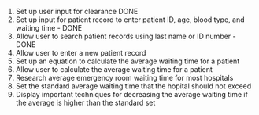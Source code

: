 1. Set up user input for clearance DONE
2. Set up input for patient record to enter patient ID, age, blood type, and waiting time - DONE 
3. Allow user to search patient records using last name or ID number - DONE
4. Allow user to enter a new patient record
5. Set up an equation to calculate the average waiting time for a patient
6. Allow user to calculate the average waiting time for a patient
7. Research average emergency room waiting time for most hospitals 
8. Set the standard average waiting time that the hopital should not exceed
9. Display important techniques for decreasing the average waiting time if the average is higher than the standard set

